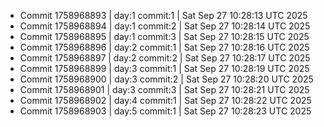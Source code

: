 - Commit 1758968893 | day:1 commit:1 | Sat Sep 27 10:28:13 UTC 2025
- Commit 1758968894 | day:1 commit:2 | Sat Sep 27 10:28:14 UTC 2025
- Commit 1758968895 | day:1 commit:3 | Sat Sep 27 10:28:15 UTC 2025
- Commit 1758968896 | day:2 commit:1 | Sat Sep 27 10:28:16 UTC 2025
- Commit 1758968897 | day:2 commit:2 | Sat Sep 27 10:28:17 UTC 2025
- Commit 1758968899 | day:3 commit:1 | Sat Sep 27 10:28:19 UTC 2025
- Commit 1758968900 | day:3 commit:2 | Sat Sep 27 10:28:20 UTC 2025
- Commit 1758968901 | day:3 commit:3 | Sat Sep 27 10:28:21 UTC 2025
- Commit 1758968902 | day:4 commit:1 | Sat Sep 27 10:28:22 UTC 2025
- Commit 1758968903 | day:5 commit:1 | Sat Sep 27 10:28:23 UTC 2025
